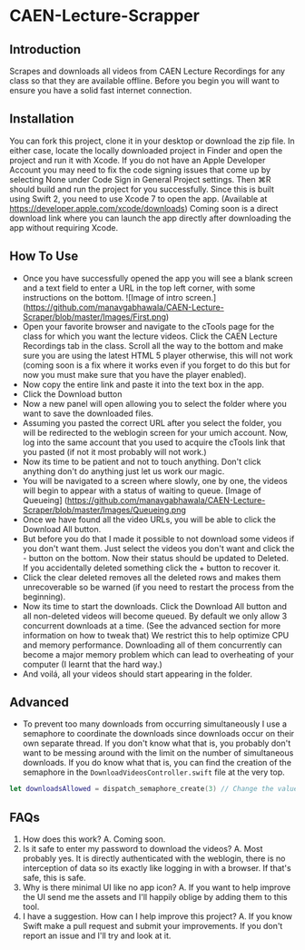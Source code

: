 # CAEN-Lecture-Scrapper
## Introduction
Scrapes and downloads all videos from CAEN Lecture Recordings for any class so that they are available offline. Before you begin you will want to ensure you have a solid fast internet connection.
## Installation
You can fork this project, clone it in your desktop or download the zip file. In either case, locate the locally downloaded project in Finder and open the project and run it with Xcode. If you do not have an Apple Developer Account you may need to fix the code signing issues that come up by selecting None under Code Sign in General Project settings. Then ⌘R should build and run the project for you successfully. Since this is built using Swift 2, you need to use Xcode 7 to open the app. (Available at https://developer.apple.com/xcode/downloads)
Coming soon is a direct download link where you can launch the app directly after downloading the app without requiring Xcode.

## How To Use
- Once you have successfully opened the app you will see a blank screen and a text field to enter a URL in the top left corner, with some instructions on the bottom. 
![Image of intro screen.]
(https://github.com/manavgabhawala/CAEN-Lecture-Scraper/blob/master/Images/First.png)
- Open your favorite browser and navigate to the cTools page for the class for which you want the lecture videos. Click the CAEN Lecture Recordings tab in the class. Scroll all the way to the bottom and make sure you are using the latest HTML 5 player otherwise, this will not work (coming soon is a fix where it works even if you forget to do this but for now you must make sure that you have the player enabled). 
- Now copy the entire link and paste it into the text box in the app.
- Click the Download button
- Now a new panel will open allowing you to select the folder where you want to save the downloaded files.
- Assuming you pasted the correct URL after you select the folder, you will be redirected to the weblogin screen for your umich account. Now, log into the same account that you used to acquire the cTools link that you pasted (if not it most probably will not work.)
- Now its time to be patient and not to touch anything. Don't click anything don't do anything just let us work our magic.
- You will be navigated to a screen where slowly, one by one, the videos will begin to appear with a status of waiting to queue.
[Image of Queueing]
(https://github.com/manavgabhawala/CAEN-Lecture-Scraper/blob/master/Images/Queueing.png
- Once we have found all the video URLs, you will be able to click the Download All button.
- But before you do that I made it possible to not download some videos if you don't want them. Just select the videos you don't want and click the - button on the bottom. Now their status should be updated to Deleted. If you accidentally deleted something click the + button to recover it.
- Click the clear deleted removes all the deleted rows and makes them unrecoverable so be warned (if you need to restart the process from the beginning).
- Now its time to start the downloads. Click the Download All button and all non-deleted videos will become queued. By default we only allow 3 concurrent downloads at a time. (See the advanced section for more information on how to tweak that) We restrict this to help optimize CPU and memory performance. Downloading all of them concurrently can become a major memory problem which can lead to overheating of your computer (I learnt that the hard way.)
- And voilá, all your videos should start appearing in the folder.

## Advanced
- To prevent too many downloads from occurring simultaneously I use a semaphore to coordinate the downloads since downloads occur on their own separate thread. If you don't know what that is, you probably don't want to be messing around with the limit on the number of simultaneous downloads. If you do know what that is, you can find the creation of the semaphore in the `DownloadVideosController.swift` file at the very top. 
```swift
let downloadsAllowed = dispatch_semaphore_create(3) // Change the value 3 to whatever you like. 
```

## FAQs
1. How does this work?
A. Coming soon.
2. Is it safe to enter my password to download the videos?
A. Most probably yes. It is directly authenticated with the weblogin, there is no interception of data so its exactly like logging in with a browser. If that's safe, this is safe.
3. Why is there minimal UI like no app icon?
A. If you want to help improve the UI send me the assets and I'll happily oblige by adding them to this tool.
4. I have a suggestion. How can I help improve this project?
A. If you know Swift make a pull request and submit your improvements. If you don't report an issue and I'll try and look at it.
